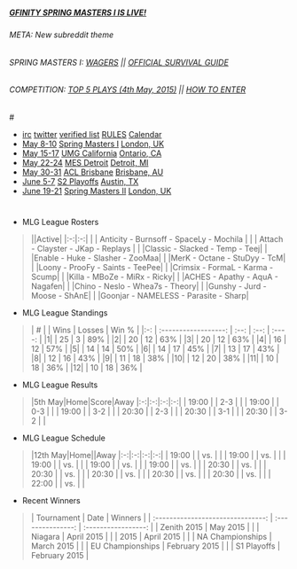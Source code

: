##### [GFINITY SPRING MASTERS I IS LIVE!](http://tv.majorleaguegaming.com/channel/gfinity)

###### META: New subreddit theme

###### [](#gfinity) SPRING MASTERS I: [WAGERS](https://www.reddit.com/r/CoDCompetitive/comments/353thc/gfinity_spring_masters_1_wager_thread/) || [OFFICIAL SURVIVAL GUIDE](http://www.reddit.com/r/CoDCompetitive/comments/3566xb/the_gfinity_call_of_duty_spring_masters_i/)

###### COMPETITION: [TOP 5 PLAYS (4th May, 2015)](http://www.reddit.com/r/CoDCompetitive/comments/34w94g/top_5_plays_may_4th_2015/) || [HOW TO ENTER](https://www.reddit.com/r/CoDCompetitive/comments/31vrl9/top_5_plays_of_the_week_is_back_for_good_this_time/)

#[](#potw)

*  [irc](https://client02.chat.mibbit.com/?server=irc.snoonet.org&channel=%23codcompetitive) [twitter](http://twitter.com/rcodcompetitive) [verified list](http://www.reddit.com/r/CoDCompetitive/wiki/verified_list)  [RULES](http://www.reddit.com/r/CoDCompetitive/wiki/index#wiki_rules) [Calendar](http://cod.esportspedia.com/wiki/Calendar)
  * [May 8-10](#date) [Spring Masters I](#event) [](#ev) [London, UK](#location) [](#loc)
  * [May 15-17](#date) [UMG California](#event) [](#ev) [Ontario, CA](#location) [](#loc)
  * [May 22-24](#date) [MES Detroit](#event) [](#ev) [Detroit, MI](#location) [](#loc)
  * [May 30-31](#date) [ACL Brisbane](#event) [](#ev) [Brisbane, AU](#location) [](#loc)
  * [June 5-7](#date) [S2 Playoffs](#event) [](#ev) [Austin, TX](#location) [](#loc)
  * [June 19-21](#date) [Spring Masters II](#event) [](#ev) [London, UK](#location) [](#loc)

#

* MLG League Rosters

 >||Active|
|:-:|:-:|
| [](#ar) | Anticity - Burnsoff - SpaceLy - Mochila |
| [](#denial)  | Attach - Clayster - JKap - Replays |
| [](#elevate) |Classic - Slacked - Temp - Teej|
| [](#faze)  |Enable - Huke - Slasher - ZooMaa|
| [](#justus) |MerK - Octane - StuDyy - TcM|
| [](#envyus) |Loony - ProoFy - Saints - TeePee|
| [](#opticgaming) |Crimsix - FormaL - Karma - Scump|
| [](#opticnation) |Killa - MBoZe - MiRx - Ricky|
| [](#prophecy) |ACHES - Apathy - AquA - Nagafen|
| [](#rise) |Chino - Neslo - Whea7s - Theory|
| [](#tcm) |Gunshy - Jurd - Moose - ShAnE|
| [](#tk) |Goonjar - NAMELESS - Parasite - Sharp|

* MLG League Standings

 >| # |  | Wins | Losses | Win % |
|:-: | :------------------: | :--: | :--: | :----: |
|1| [](#opticgaming) | 25 | 3 | 89% |
|2| [](#elevate) | 20 | 12 | 63% |
|3| [](#envyus) | 20 | 12 | 63% |
|4| [](#denial)  | 16 | 12 | 57% |
|5| [](#faze)  | 14 | 14 | 50% |
|6| [](#tcm) | 14 | 17 | 45% |
|7| [](#tk) | 13 | 17 | 43% |
|8| [](#rise) | 12 | 16 | 43% |
|9| [](#ar) | 11 | 18 | 38% |
|10| [](#opticnation) | 12 | 20 | 38% |
|11| [](#justus) | 10 | 18 | 36% |
|12| [](#prophecy) | 10 | 18 | 36% |

* MLG League Results

 >|5th May|Home|Score|Away
|:-:|:-:|:-:|:-:|
| 19:00 | [](#tk) | 2-3 | [](#rise) |
| 19:00 | [](#justus) | 0-3 | [](#prophecy) |
| 19:00 | [](#elevate) | 3-2 | [](#ar) |
| 20:30 | [](#ar) | 2-3 | [](#justus) |
| 20:30 | [](#elevate) | 3-1 |  [](#tk) |
| 20:30 | [](#rise) | 3-2 | [](#prophecy) |

* MLG League Schedule

 >|12th May|Home||Away
|:-:|:-:|:-:|:-:|
| 19:00 | [](#envyus)| vs. | [](#tcm) |
| 19:00 | [](#elevate)| vs. | [](#rise) |
| 19:00 | [](#prophecy) | vs. | [](#denial) |
| 19:00 | [](#tk) | vs. | [](#justus) |
| 19:00 | [](#opticnation) | vs. | [](#faze) |
| 20:30 | [](#opticnation) | vs. | [](#envyus) |
| 20:30 | [](#denial) | vs. | [](#rise)|
| 20:30 | [](#tk) | vs. | [](#faze) |
| 20:30 | [](#justus) | vs. | [](#elevate)|
| 20:30 | [](#prophecy) | vs. | [](#tcm) |
| 22:00 | [](#opticgaming) | vs. | [](#denial) |

* Recent Winners

 >| Tournament | Date | Winners |
| :-------------------------------: | :---------------: | :-----------------: |
| [](#eswc) Zenith 2015 | May 2015 | [](#opticgaming) |
| [](#ugc) Niagara | April 2015 |  [](#tk) |
| [](#codchamps) 2015 | April 2015 | [](#denial)  |
| [](#codchamps) NA Championships | March 2015 | [](#opticgaming) |
| [](#codchamps) EU Championships | February 2015 | [](#epsilon)  |
| [](#mlg) S1 Playoffs | February 2015 | [](#opticgaming)
